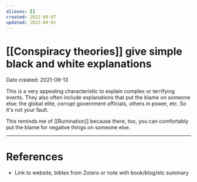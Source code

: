 ```yaml
---
aliases: []
created: 2022-09-07
updated: 2023-09-01
---
```


# [[Conspiracy theories]] give simple black and white explanations
Date created: 2021-09-13

This is a very appealing characteristic to explain complex or terrifying events. They also often include explanations that put the blame on someone else: the global elite, corrupt government officials, others in power, etc. So it's not your fault.

This reminds me of [[Rumination]] because there, too, you can comfortably put the blame for negative things on someone else.

---
# References
* Link to website, bibtex from Zotero or note with book/blog/etc summary